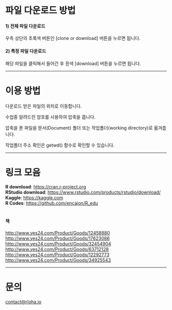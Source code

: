 # 파일 다운로드 방법

#### 1) 전체 파일 다운로드 
우측 상단의 초록색 버튼인 [clone or download] 버튼을 누르면 됩니다.

#### 2) 특정 파일 다운로드
해당 파일을 클릭해서 들어간 후 흰색 [download] 버튼을 누르면 됩니다.

---------
# 이용 방법

다운로드 받은 파일의 위치로 이동합니다.

수업중 알려드린 암호를 사용하여 압축을 풉니다.

압축을 푼 파일을 문서(Document) 폴더 또는 작업폴더(working directory)로 옮겨줍니다.

작업폴더 주소 확인은 getwd() 함수로 확인할 수 있습니다.
<br>

---------
# 링크 모음
<b>R download</b>: https://cran.r-project.org <br>
<b>RStudio download</b>: https://www.rstudio.com/products/rstudio/download/ <br>
<b>Kaggle</b>: https://kaggle.com <br>
<b>R Codes</b>: https://github.com/encaion/R_edu <br>
<br>

#### 책
http://www.yes24.com/Product/Goods/12458880<br>
http://www.yes24.com/Product/Goods/17623086<br>
http://www.yes24.com/Product/Goods/32454904<br>
http://www.yes24.com/Product/Goods/63712128<br>
http://www.yes24.com/Product/Goods/12292773<br>
http://www.yes24.com/Product/Goods/34925543<br>

---------
# 문의
contact@rloha.io
